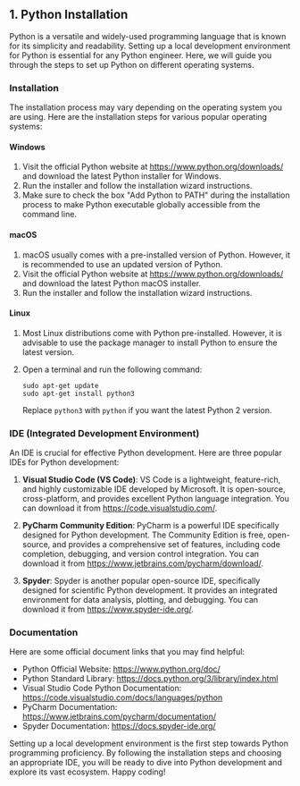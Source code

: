 

## 1. Python Installation

Python is a versatile and widely-used programming language that is known for its simplicity and readability. Setting up a local development environment for Python is essential for any Python engineer. Here, we will guide you through the steps to set up Python on different operating systems.

### Installation

The installation process may vary depending on the operating system you are using. Here are the installation steps for various popular operating systems:

#### Windows

1. Visit the official Python website at https://www.python.org/downloads/ and download the latest Python installer for Windows.
2. Run the installer and follow the installation wizard instructions.
3. Make sure to check the box "Add Python to PATH" during the installation process to make Python executable globally accessible from the command line.

#### macOS

1. macOS usually comes with a pre-installed version of Python. However, it is recommended to use an updated version of Python.
2. Visit the official Python website at https://www.python.org/downloads/ and download the latest Python macOS installer.
3. Run the installer and follow the installation wizard instructions.

#### Linux

1. Most Linux distributions come with Python pre-installed. However, it is advisable to use the package manager to install Python to ensure the latest version.
2. Open a terminal and run the following command:

   ```
   sudo apt-get update
   sudo apt-get install python3
   ```

   Replace `python3` with `python` if you want the latest Python 2 version.

### IDE (Integrated Development Environment)

An IDE is crucial for effective Python development. Here are three popular IDEs for Python development:

1. **Visual Studio Code (VS Code)**: VS Code is a lightweight, feature-rich, and highly customizable IDE developed by Microsoft. It is open-source, cross-platform, and provides excellent Python language integration. You can download it from https://code.visualstudio.com/.

2. **PyCharm Community Edition**: PyCharm is a powerful IDE specifically designed for Python development. The Community Edition is free, open-source, and provides a comprehensive set of features, including code completion, debugging, and version control integration. You can download it from https://www.jetbrains.com/pycharm/download/.

3. **Spyder**: Spyder is another popular open-source IDE, specifically designed for scientific Python development. It provides an integrated environment for data analysis, plotting, and debugging. You can download it from https://www.spyder-ide.org/.

### Documentation

Here are some official document links that you may find helpful:

- Python Official Website: https://www.python.org/doc/
- Python Standard Library: https://docs.python.org/3/library/index.html
- Visual Studio Code Python Documentation: https://code.visualstudio.com/docs/languages/python
- PyCharm Documentation: https://www.jetbrains.com/pycharm/documentation/
- Spyder Documentation: https://docs.spyder-ide.org/

Setting up a local development environment is the first step towards Python programming proficiency. By following the installation steps and choosing an appropriate IDE, you will be ready to dive into Python development and explore its vast ecosystem. Happy coding!

